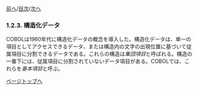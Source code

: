 <!--navi start1-->
[前へ](1-2-2.md)/[目次](https://momo2584.github.io/opensourcecobol.github.io/markdown/TOC.html)/[次へ](1-2-4.md)
<!--navi end1-->
### 1.2.3. 構造化データ

COBOLは1960年代に構造化データの概念を導入した。構造化データは、単一の項目としてアクセスできるデータ、または構造内の文字の出現位置に基づいて従属項目に分割できるデータである。これらの構造は*集団項目*と呼ばれる。構造の一番下には、従属項目に分割されていないデータ項目がある。COBOLでは、これらを*基本項目*と呼ぶ。

<!--navi start2-->

[ページトップへ](1-2-3.md)
<!--navi end2-->
